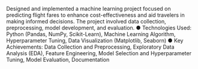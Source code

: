 Designed and implemented a machine learning project focused on predicting flight fares to enhance cost-effectiveness
and aid travelers in making informed decisions. The project involved data collection, preprocessing, model development,
and evaluation.
● Technologies Used: Python (Pandas, NumPy, Scikit-Learn), Machine Learning Algorithm, Hyperparameter Tuning,
Data Visualization (Matplotlib, Seaborn)
● Key Achievements: Data Collection and Preprocessing, Exploratory Data Analysis (EDA), Feature Engineering,
Model Selection and Hyperparameter Tuning, Model Evaluation, Documentation
